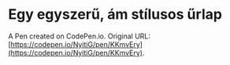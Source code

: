 # Egy egyszerű, ám stílusos űrlap

A Pen created on CodePen.io. Original URL: [https://codepen.io/NyitiG/pen/KKmvEry](https://codepen.io/NyitiG/pen/KKmvEry).



